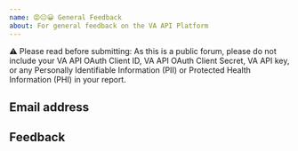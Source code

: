 ```yaml
---
name: 😡😐😀 General Feedback
about: For general feedback on the VA API Platform
---
```


⚠️ Please read before submitting: As this is a public forum, please do not include your VA API OAuth Client ID, VA API OAuth Client Secret, VA API key, or any Personally Identifiable Information (PII) or Protected Health Information (PHI) in your report.


## Email address

<!-- Please include your email address. -->


## Feedback

<!-- What was your first impression when you entered the website? -->
<!-- Is there anything missing on this page? -->
<!-- What other products (or product features) would you like us to offer? -->
<!-- Please be as detailed as possible. -->